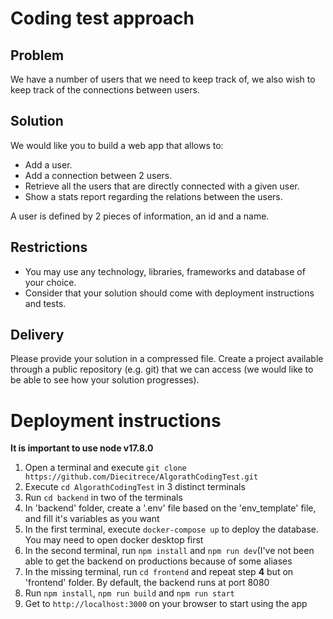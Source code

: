 # Coding test approach

## Problem

We have a number of users that we need to keep track of, we also wish to keep track
of the connections between users.

## Solution

We would like you to build a web app that allows to:
- Add a user.
- Add a connection between 2 users.
- Retrieve all the users that are directly connected with a given user.
- Show a stats report regarding the relations between the users.

A user is defined by 2 pieces of information, an id and a name.

## Restrictions

- You may use any technology, libraries, frameworks and database of your choice.
- Consider that your solution should come with deployment instructions and tests.

## Delivery

Please provide your solution in a compressed file.
Create a project available through a public repository (e.g. git) that we can access (we
would like to be able to see how your solution progresses).

# Deployment instructions

**It is important to use node v17.8.0**

1. Open a terminal and execute `git clone https://github.com/Diecitrece/AlgorathCodingTest.git`
2. Execute `cd AlgorathCodingTest` in 3 distinct terminals
3. Run `cd backend` in two of the terminals
4. In 'backend' folder, create a '.env' file based on the 'env_template' file, and fill it's variables as you want
5. In the first terminal, execute `docker-compose up` to deploy the database. You may need to open docker desktop first
6. In the second terminal, run `npm install` and `npm run dev`(I've not been able to get the backend on productions because of some aliases
7. In the missing terminal, run `cd frontend` and repeat step **4** but on 'frontend' folder. By default, the backend runs at port 8080
8. Run `npm install`, `npm run build` and `npm run start`
9. Get to `http://localhost:3000` on your browser to start using the app
